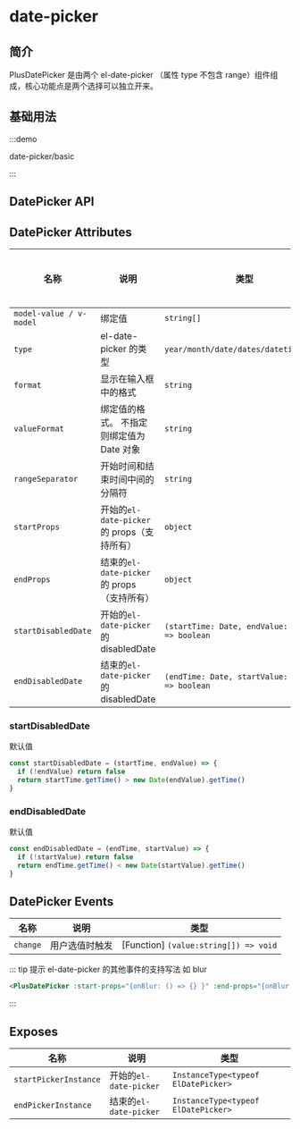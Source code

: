 # date-picker

## 简介

PlusDatePicker 是由两个 el-date-picker （属性 type 不包含 range）组件组成，核心功能点是两个选择可以独立开来。

## 基础用法

:::demo

date-picker/basic

:::

## DatePicker API

## DatePicker Attributes

| 名称                    | 说明                                         | 类型                                             | 默认值                                                              | 是否必须 |
| ----------------------- | -------------------------------------------- | ------------------------------------------------ | ------------------------------------------------------------------- | -------- |
| `model-value / v-model` | 绑定值                                       | `string[]`                                       | `false`                                                             | 否       |
| `type`                  | el-date-picker 的类型                        | `year/month/date/dates/datetime/week`            | `datetime`                                                          | 否       |
| `format`                | 显示在输入框中的格式                         | `string`                                         | `YYYY-MM-DD HH:mm:ss`                                               | 否       |
| `valueFormat`           | 绑定值的格式。 不指定则绑定值为 Date 对象    | `string`                                         | `YYYY-MM-DD HH:mm:ss`                                               | 否       |
| `rangeSeparator`        | 开始时间和结束时间中间的分隔符               | `string`                                         | `/`                                                                 | 否       |
| `startProps`            | 开始的`el-date-picker` 的 props（支持所有）  | `object`                                         | `{}`                                                                | 否       |
| `endProps`              | 结束的`el-date-picker` 的 props （支持所有） | `object`                                         | `{}`                                                                | 否       |
| `startDisabledDate`     | 开始的`el-date-picker` 的 disabledDate       | `(startTime: Date, endValue: string) => boolean` | [startDisabledDate](/components/date-picker.html#startdisableddate) | 否       |
| `endDisabledDate`       | 结束的`el-date-picker` 的 disabledDate       | `(endTime: Date, startValue: string) => boolean` | [endDisabledDate](/components/date-picker.html#enddisableddate)     | 否       |

### startDisabledDate

默认值

```js
const startDisabledDate = (startTime, endValue) => {
  if (!endValue) return false
  return startTime.getTime() > new Date(endValue).getTime()
}
```

### endDisabledDate

默认值

```js
const endDisabledDate = (endTime, startValue) => {
  if (!startValue) return false
  return endTime.getTime() < new Date(startValue).getTime()
}
```

## DatePicker Events

| 名称     | 说明           | 类型                                  |
| -------- | -------------- | ------------------------------------- |
| `change` | 用户选值时触发 | [Function] `(value:string[]) => void` |

::: tip 提示
el-date-picker 的其他事件的支持写法 如 blur

```html
<PlusDatePicker :start-props="{onBlur: () => {} }" :end-props="{onBlur: () => {} }" />
```

:::

## Exposes

| 名称                  | 说明                   | 类型                                |
| --------------------- | ---------------------- | ----------------------------------- |
| `startPickerInstance` | 开始的`el-date-picker` | `InstanceType<typeof ElDatePicker>` |
| `endPickerInstance`   | 结束的`el-date-picker` | `InstanceType<typeof ElDatePicker>` |
